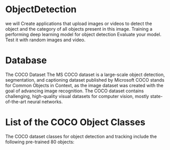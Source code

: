 # ObjectDetection
we will Create applications that upload images or videos to detect the object and the category of all objects present in this image.
Training a performing deep learning model for object detection
Evaluate your model.
Test it with random images and video.
# Database
The COCO Dataset
The MS COCO dataset is a large-scale object detection, segmentation, and captioning dataset published by Microsoft
COCO stands for Common Objects in Context, as the image dataset was created with the goal of advancing image recognition. The COCO dataset contains challenging, high-quality visual datasets for computer vision, mostly state-of-the-art neural networks.
# List of the COCO Object Classes
The COCO dataset classes for object detection and tracking include the following pre-trained 80 objects:

